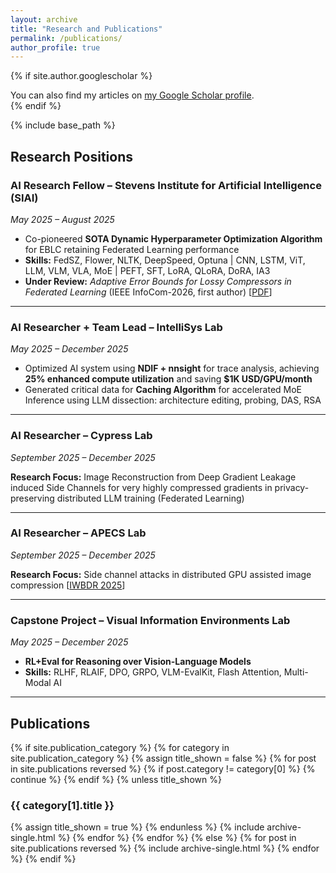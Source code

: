 ```yaml
---
layout: archive
title: "Research and Publications"
permalink: /publications/
author_profile: true
---
```


{% if site.author.googlescholar %}
  <div class="wordwrap">You can also find my articles on <a href="{{site.author.googlescholar}}">my Google Scholar profile</a>.</div>
{% endif %}

{% include base_path %}

## Research Positions

### **AI Research Fellow** – Stevens Institute for Artificial Intelligence (SIAI)

*May 2025 – August 2025*

- Co-pioneered **SOTA Dynamic Hyperparameter Optimization Algorithm** for EBLC retaining Federated Learning performance
- **Skills:** FedSZ, Flower, NLTK, DeepSpeed, Optuna | CNN, LSTM, ViT, LLM, VLM, VLA, MoE | PEFT, SFT, LoRA, QLoRA, DoRA, IA3
- **Under Review:** *Adaptive Error Bounds for Lossy Compressors in Federated Learning* (IEEE InfoCom-2026, first author) [[PDF](#)]

---

### **AI Researcher + Team Lead** – IntelliSys Lab

*May 2025 – December 2025*

- Optimized AI system using **NDIF + nnsight** for trace analysis, achieving **25% enhanced compute utilization** and saving **$1K USD/GPU/month**
- Generated critical data for **Caching Algorithm** for accelerated MoE Inference using LLM dissection: architecture editing, probing, DAS, RSA

---

### **AI Researcher** – Cypress Lab

*September 2025 – December 2025*

**Research Focus:** Image Reconstruction from Deep Gradient Leakage induced Side Channels for very highly compressed gradients in privacy-preserving distributed LLM training (Federated Learning)

---

### **AI Researcher** – APECS Lab

*September 2025 – December 2025*

**Research Focus:** Side channel attacks in distributed GPU assisted image compression [[IWBDR 2025](#)]

---

### **Capstone Project** – Visual Information Environments Lab

*May 2025 – December 2025*

- **RL+Eval for Reasoning over Vision-Language Models**
- **Skills:** RLHF, RLAIF, DPO, GRPO, VLM-EvalKit, Flash Attention, Multi-Modal AI

---

## Publications

<!-- New style rendering if publication categories are defined -->
{% if site.publication_category %}
  {% for category in site.publication_category  %}
    {% assign title_shown = false %}
    {% for post in site.publications reversed %}
      {% if post.category != category[0] %}
        {% continue %}
      {% endif %}
      {% unless title_shown %}
        <h3>{{ category[1].title }}</h3>
        {% assign title_shown = true %}
      {% endunless %}
      {% include archive-single.html %}
    {% endfor %}
  {% endfor %}
{% else %}
  {% for post in site.publications reversed %}
    {% include archive-single.html %}
  {% endfor %}
{% endif %}

